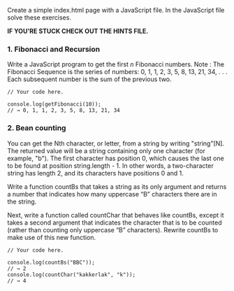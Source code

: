
Create a simple index.html page with a JavaScript file. In the JavaScript file solve these exercises.

**IF YOU'RE STUCK CHECK OUT THE HINTS FILE.**

### 1. Fibonacci and Recursion

Write a JavaScript program to get the first *n* Fibonacci numbers.
Note : The Fibonacci Sequence is the series of numbers: 0, 1, 1, 2, 3, 5, 8, 13, 21, 34, . . . 
Each subsequent number is the sum of the previous two.

```
// Your code here.

console.log(getFibonacci(10));
// → 0, 1, 1, 2, 3, 5, 8, 13, 21, 34
```

### 2. Bean counting

You can get the Nth character, or letter, from a string by writing "string"[N]. The returned value will be a string containing only one character (for example, "b"). The first character has position 0, which causes the last one to be found at position string.length - 1. In other words, a two-character string has length 2, and its characters have positions 0 and 1.

Write a function countBs that takes a string as its only argument and returns a number that indicates how many uppercase “B” characters there are in the string.

Next, write a function called countChar that behaves like countBs, except it takes a second argument that indicates the character that is to be counted (rather than counting only uppercase “B” characters). Rewrite countBs to make use of this new function.

```
// Your code here.

console.log(countBs("BBC"));
// → 2
console.log(countChar("kakkerlak", "k"));
// → 4
```
